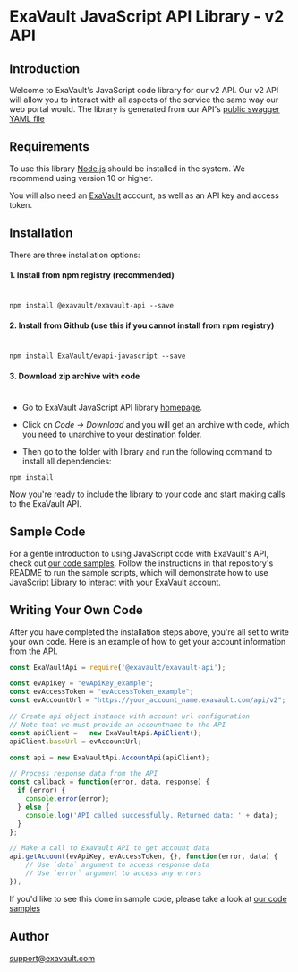 # ExaVault JavaScript API Library - v2 API

## Introduction
Welcome to ExaVault's JavaScript code library for our v2 API. Our v2 API will allow you to interact with all aspects of the service the same way our web portal would. The library is generated from our API's [public swagger YAML file](https://www.exavault.com/api/docs/evapi_2.0_public.yaml)

## Requirements

To use this library [Node.js](https://nodejs.org/) should be installed in the system. We recommend using version 10 or higher.

You will also need an [ExaVault](https://www.exavault.com) account, as well as an API key and access token.

## Installation

There are three installation options:

#### 1. Install from npm registry (recommended)
#

```shell
npm install @exavault/exavault-api --save
```

#### 2. Install from Github (use this if you cannot install from npm registry)
#

```shell
npm install ExaVault/evapi-javascript --save
```

#### 3. Download zip archive with code
#

- Go to ExaVault JavaScript API library [homepage](https://github.com/ExaVault/evapi-javascript).

- Click on *Code -> Download* and you will get an archive with code, which you need to unarchive to your destination folder.

- Then go to the folder with library and run the following command to install all dependencies:

```
npm install
```

Now you're ready to include the library to your code and start making calls to the ExaVault API.

## Sample Code

For a gentle introduction to using JavaScript code with ExaVault's API, check out [our code samples](https://github.com/ExaVault/evapi-javascript-samples). Follow the instructions in that repository's README to run the sample scripts, which will demonstrate how to use JavaScript Library to interact with your ExaVault account.

## Writing Your Own Code

After you have completed the installation steps above, you're all set to write your own code.
Here is an example of how to get your account information from the API.

```javascript
const ExaVaultApi = require('@exavault/exavault-api');

const evApiKey = "evApiKey_example";
const evAccessToken = "evAccessToken_example";
const evAccountUrl = "https://your_account_name.exavault.com/api/v2";

// Create api object instance with account url configuration
// Note that we must provide an accountname to the API
const apiClient =   new ExaVaultApi.ApiClient();
apiClient.baseUrl = evAccountUrl;

const api = new ExaVaultApi.AccountApi(apiClient);

// Process response data from the API
const callback = function(error, data, response) {
  if (error) {
    console.error(error);
  } else {
    console.log('API called successfully. Returned data: ' + data);
  }
};

// Make a call to ExaVault API to get account data
api.getAccount(evApiKey, evAccessToken, {}, function(error, data) {
    // Use `data` argument to access response data
    // Use `error` argument to access any errors
});
```

If you'd like to see this done in sample code, please take a look at [our code samples](https://github.com/ExaVault/evapi-javascript-samples)

## Author

support@exavault.com
